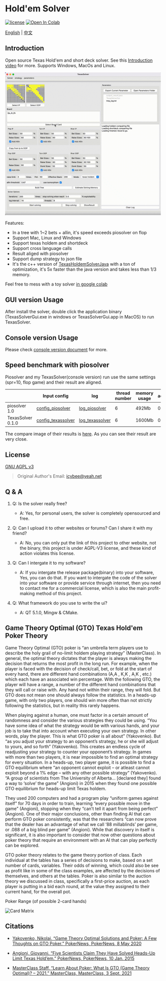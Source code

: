# Hold'em Solver

[![license](https://img.shields.io/github/license/bupticybee/TexasSolver?style=flat-square)](https://github.com/bupticybee/TexasSolver/blob/master/LICENSE)
[![Open In Colab](https://colab.research.google.com/assets/colab-badge.svg)](https://colab.research.google.com/github/bupticybee/TexasSolver/blob/console/TexasSolverTechDemo.ipynb)

[English](README.md) | [中文](README.zh-CN.md)

## Introduction

Open source Texas Hold'em and short deck solver. See this [Introduction video](https://www.youtube.com/watch?v=MydczBwSfWc) for more. Supports Windows, MacOs and Linux.

![Solver](imgs/solver_example.gif)

Features:

- In a tree with 1~2 bets + allin, it's speed exceeds piosolver on flop
- Support Mac, Linux and Windows
- Support texas holdem and shortdeck
- Support cross language calls
- Result aliged with piosolver
- Support dump strategy to json file
- It's the c++ version of [TexasHoldemSolverJava](https://github.com/bupticybee/TexasHoldemSolverJava) with a ton of optimization, it's 5x faster than the java version and takes less than 1/3 memory.

Feel free to mess with a toy solver [in google colab](https://colab.research.google.com/github/bupticybee/TexasSolver/blob/console/TexasSolverTechDemo.ipynb)

## GUI version Usage

After install the solver, double click the application binary (TexasSolverGui.exe in windows or TexasSolverGui.app in MacOS) to run TexasSolver.

## Console version Usage

Please check [console version document](https://github.com/bupticybee/TexasSolver/tree/console#usage) for more.

## Speed benchmark with piosolver

Piosolver and my TexasSolver(console version) run use the same settings (spr=10, flop game) and their result are aligned.

|                                | Input config                                              | log                                                          | thread number | memory usage | accuracy | converge time |
| ------------------------------ | --------------------------------------------------------- | ------------------------------------------------------------ | ------------- | ------------ | -------- | ------------- |
| piosolver 1.0                  | [config_piosolver](benchmark/benchmark_piosolver.txt)     | [log_piosolver](benchmark/benchmark_outputs/piosolver_log.txt) | 6             | 492Mb        | 0.29%    | 242s          |
| TexasSolver 0.1.0              | [config_texassolver](benchmark/benchmark_texassolver.txt) | [log_texassolver](benchmark/benchmark_outputs/texassolver_log.txt) | 6             | 1600Mb       | 0.275%   | 172s          |

The compare image of their results is  [here](benchmark/benchmark_outputs/result_compair.png). As you can see their result are very close.

## License

[GNU AGPL v3](https://www.gnu.org/licenses/agpl-3.0.en.html)

> Original Author's Email: icybee@yeah.net

## Q & A

1. Q: Is the solver really free?
   - A: Yes, for personal users, the solver is completely opensourced and free.

2. Q: Can I upload it to other websites or forums? Can I share it with my friend?
   - A: No, you can only put the link of this project to other website, not the binary, this project is under AGPL-V3 license, and these kind of action violates this license.

3. Q: Can I intergate it to my software?
   - A: If you intergate the release package(binary) into your software, Yes, you can do that. If you want to intergate the code of the solver into your software or provide service through internet, then you need to contact me for a commercial license, which is also the main profit-making method of this project.

4. Q: What framework do you use to write the ui?
   - A: QT 5.1.0, Mingw & CMake.

## Game Theory Optimal (GTO) Texas Hold'em Poker Theory

Game Theory Optimal (GTO) poker is “an umbrella term players use to describe the holy grail of no-limit holdem playing strategy” (MasterClass). In general, the optimal theory dictates that the player is always making the decision that returns the most profit in the long run. For example, when the player is faced with the decision of check/call, bet, or fold at the start of every hand, there are different hand combinations (A,A , K,K , A,K , etc.) which each have an associated win percentage. With the following GTO, the player will have a range, a number of the different hand combinations that they will call or raise with. Any hand not within their range, they will fold. But GTO does not mean one should always follow the statistics. In a heads-up game, with only two players, one should win more often than not strictly following the statistics, but in reality this rarely happens.

When playing against a human, one must factor in a certain amount of randomness and consider the various strategies they could be using. “You have some idea of what the strategy would be with various hands, and your job is to take that into account when executing your own strategy. In other words, play the player. This is what GTO poker is all about” (Yakovenko). But “as you adjust your strategy to an opponent’s strategy, he or she will adjust to yours, and so forth” (Yakovenko). This creates an endless cycle of readjusting your strategy to counter your opponent’s strategy. In games with more than two players, it is near impossible to find an optimal strategy for every situation. In a heads-up, two player game, it is possible to find a GTO equilibrium where “an opponent cannot exploit – or atleast cannot exploit beyond a 1% edge – with any other possible strategy” (Yakovenko). “A group of scientists from The University of Alberta… [declared they] found a way to ‘solve’ the game” (Angioni) in 2015 when they found one possible GTO equilibrium for heads-up limit Texas holdem.

They used 200 computers and had a program play “uniform games against itself” for 70 days in order to train, learning “every possible move in the game” (Angioni), stopping when they “can’t tell it apart from being perfect” (Angioni). One of their major conclusions, other than finding AI that can perform GTO poker consistently, was that the researchers “can now prove that the dealer has an advantage of what we call ‘88 millablinds’ per game, or .088 of a big blind per game” (Angioni). While that discovery in itself is significant, it is also important to consider that now other questions about poker theory that require an environment with an AI that can play perfectly can be explored.

GTO poker theory relates to the game theory portion of class. Each individual at the tables has a series of decisions to make, based on a set number of cards, variables. Their odds of winning, which could also be see as profit like in some of the class examples, are affected by the decisions of themselves, and others at the tables. Poker is also similar to the auction theory we discussed in class, specifically a first-price auction, as each player is putting in a bid each round, at the value they assigned to their current hand, for the overall pot.

Poker Range (of possible 2-card hands)

![Card Matrix](https://cpb-us-e1.wpmucdn.com/blogs.cornell.edu/dist/a/1688/files/2021/11/Hand-range-1.png)

## Citations

- [Yakovenko, Nikolai. “Game Theory Optimal Solutions and Poker: A Few Thoughts on GTO Poker.” PokerNews, PokerNews, 8 May 2020](https://www.pokernews.com/strategy/game-theory-optimal-solutions-and-poker-a-few-thoughts-22654.htm#:~:text=GTO%20)

- [Angioni, Giovanni. “Five Scientists Claim They Have Solved Heads-Up Limit Texas Hold’em.” PokerNews, PokerNews, 10 Jan. 2015](https://www.pokernews.com/news/2015/01/five-scientists-claim-they-have-solved-poker-20261.htm)

- [MasterClass Staff. “Learn About Poker: What Is GTO (Game Theory Optimal)? – 2021.” MasterClass, MasterClass, 3 Sept. 2021](https://www.masterclass.com/articles/learn-about-poker-what-is-gto-game-theory-optimal#what-is-gto-poker)

